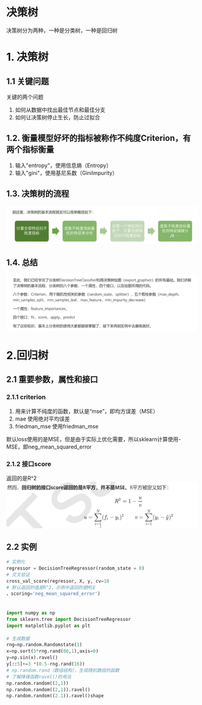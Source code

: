 # 决策树
决策树分为两种，一种是分类树，一种是回归树
# 1. 决策树
## 1.1 关键问题
关键的两个问题
1. 如何从数据中找出最佳节点和最佳分支
2. 如何让决策树停止生长，防止过拟合

## 1.2. 衡量模型好坏的指标被称作不纯度Criterion，有两个指标衡量
1. 输入"entropy"，使用信息熵（Entropy）
2. 输入"gini"，使用基尼系数（GiniImpurity）

## 1.3. 决策树的流程
![alt text](image-2.png)

## 1.4. 总结
![alt text](image-6.png)


# 2.回归树
## 2.1 重要参数，属性和接口
### 2.1.1 criterion
1. 用来计算不纯度的函数，默认是“mse”，即均方误差（MSE）
2. mae 使用绝对平均误差
3. friedman_mse 使用friedman_mse

默认loss使用的是MSE，但是由于实际上优化需要，所以sklearn计算使用-MSE，即neg_mean_squared_error
### 2.1.2 接口score
返回的是R^2
![alt text](image-3.png)

## 2.2 实例
```python
# 实例化
regressor = DecisionTreeRegressor(random_state = 0)
# 交叉验证
cross_val_score(regressor, X, y, cv=10
# 默认返回的值是R^2，示例中返回的是MSE
，scoring='neg_mean_squared_error')


import numpy as np
from sklearn.tree import DecisionTreeRegressor 
import matplotlib.pyplot as plt

# 生成数据
rng=np.random.Randomstate(1)
x=np.sort(5*rng.rand(80,1),axis=0)
y=np.sin(x).ravel()
y[::5]+=3 *(0.5-rng.rand(16))
# np.random.rand（数组结构），生成随机数组的函数
# 了解降维函数ravel()的用法
np.random.random((2,1))
np.random.random((2,1)).ravel()
np.random.random((2.1)).ravel()shape


```
